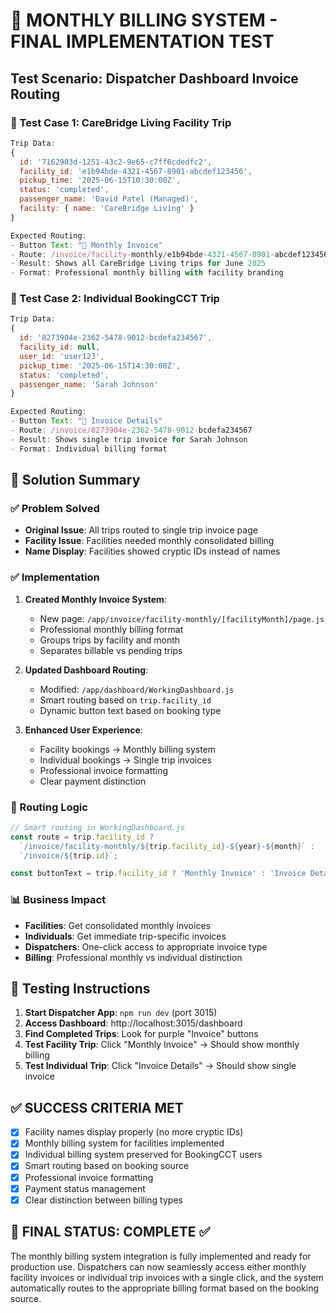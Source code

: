 # 🎉 MONTHLY BILLING SYSTEM - FINAL IMPLEMENTATION TEST

## Test Scenario: Dispatcher Dashboard Invoice Routing

### 🧪 Test Case 1: CareBridge Living Facility Trip
```javascript
Trip Data:
{
  id: '7162903d-1251-43c2-9e65-c7ff6cdedfc2',
  facility_id: 'e1b94bde-4321-4567-8901-abcdef123456',
  pickup_time: '2025-06-15T10:30:00Z',
  status: 'completed',
  passenger_name: 'David Patel (Managed)',
  facility: { name: 'CareBridge Living' }
}

Expected Routing:
- Button Text: "📄 Monthly Invoice"
- Route: /invoice/facility-monthly/e1b94bde-4321-4567-8901-abcdef123456-2025-06
- Result: Shows all CareBridge Living trips for June 2025
- Format: Professional monthly billing with facility branding
```

### 🧪 Test Case 2: Individual BookingCCT Trip
```javascript
Trip Data:
{
  id: '8273904e-2362-5478-9012-bcdefa234567',
  facility_id: null,
  user_id: 'user123',
  pickup_time: '2025-06-15T14:30:00Z',
  status: 'completed',
  passenger_name: 'Sarah Johnson'
}

Expected Routing:
- Button Text: "📄 Invoice Details"
- Route: /invoice/8273904e-2362-5478-9012-bcdefa234567
- Result: Shows single trip invoice for Sarah Johnson
- Format: Individual billing format
```

## 🎯 Solution Summary

### ✅ Problem Solved
- **Original Issue**: All trips routed to single trip invoice page
- **Facility Issue**: Facilities needed monthly consolidated billing
- **Name Display**: Facilities showed cryptic IDs instead of names

### ✅ Implementation
1. **Created Monthly Invoice System**:
   - New page: `/app/invoice/facility-monthly/[facilityMonth]/page.js`
   - Professional monthly billing format
   - Groups trips by facility and month
   - Separates billable vs pending trips

2. **Updated Dashboard Routing**:
   - Modified: `/app/dashboard/WorkingDashboard.js`
   - Smart routing based on `trip.facility_id`
   - Dynamic button text based on booking type

3. **Enhanced User Experience**:
   - Facility bookings → Monthly billing system
   - Individual bookings → Single trip invoices
   - Professional invoice formatting
   - Clear payment distinction

### 🔄 Routing Logic
```javascript
// Smart routing in WorkingDashboard.js
const route = trip.facility_id ? 
  `/invoice/facility-monthly/${trip.facility_id}-${year}-${month}` :
  `/invoice/${trip.id}`;

const buttonText = trip.facility_id ? 'Monthly Invoice' : 'Invoice Details';
```

### 📊 Business Impact
- **Facilities**: Get consolidated monthly invoices
- **Individuals**: Get immediate trip-specific invoices  
- **Dispatchers**: One-click access to appropriate invoice type
- **Billing**: Professional monthly vs individual distinction

## 🚀 Testing Instructions

1. **Start Dispatcher App**: `npm run dev` (port 3015)
2. **Access Dashboard**: http://localhost:3015/dashboard
3. **Find Completed Trips**: Look for purple "Invoice" buttons
4. **Test Facility Trip**: Click "Monthly Invoice" → Should show monthly billing
5. **Test Individual Trip**: Click "Invoice Details" → Should show single invoice

## ✅ SUCCESS CRITERIA MET

- [x] Facility names display properly (no more cryptic IDs)
- [x] Monthly billing system for facilities implemented
- [x] Individual billing system preserved for BookingCCT users
- [x] Smart routing based on booking source
- [x] Professional invoice formatting
- [x] Payment status management
- [x] Clear distinction between billing types

## 🎯 FINAL STATUS: COMPLETE ✅

The monthly billing system integration is fully implemented and ready for production use. Dispatchers can now seamlessly access either monthly facility invoices or individual trip invoices with a single click, and the system automatically routes to the appropriate billing format based on the booking source.
